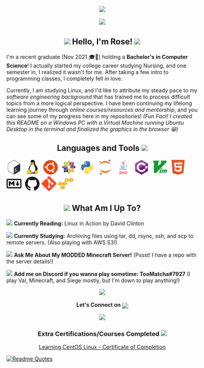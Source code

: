 <p align="center">
<img height="30" src="https://cdn.discordapp.com/attachments/932235016795193404/933893012919054356/29F79E3A-B28A-449F-A191-F6676A3AC31E.gif">
</p>
<p align="center">
  <img width="400" src="https://media.giphy.com/media/137EaR4vAOCn1S/giphy.gif">
</p>
<h2 align="center">
  <img width="60" src="https://media.giphy.com/media/iijkcFtfCVMs0vOR2J/giphy.gif">
  Hello, I'm Rose! 
  <img width="60" src="https://media.giphy.com/media/iF1ZApye3OwZk0H2iL/giphy.gif">
</h2>

I'm a recent graduate (Nov 2021 🎓🎉) holding a **Bachelor's in Computer Science**! I actually started my college career studying Nursing, and one semester in, I realized it wasn't for me. After taking a few intro to programming classes, I completely fell in love.

Currently, I am studying Linux, and I'd like to attribute my steady pace to my *software engineering background* that has trained me to process difficult topics from a more logical perspective. I have been continuing my lifelong learning journey through *online courses/resources and mentorship*, and you can see some of my progress here in my repositories! *(Fun Fact! I created this README on a Windows PC with a Virtual Machine running Ubuntu Desktop in the terminal and finalized the graphics in the browser 😁)*

<h2 align="center">
  Languages and Tools
  <img width="60" src="https://media.giphy.com/media/G9mDLvTpupWke1vEkU/giphy.gif">
</h2>
<div>
  <img src="https://github.com/devicons/devicon/blob/master/icons/bash/bash-original.svg" title="Bash" alt="Bash" width="40" height="40"/>&nbsp;
  <img src="https://github.com/devicons/devicon/blob/master/icons/linux/linux-original.svg"  title="Linux" alt="Linux" width="40" height="40"/>&nbsp;
  <img src="https://github.com/devicons/devicon/blob/master/icons/ubuntu/ubuntu-plain.svg"  title="Ubuntu" alt="Ubuntu" width="40" height="40"/>&nbsp;
  <img src="https://github.com/devicons/devicon/blob/master/icons/centos/centos-original.svg"  title="CentOS" alt="CentOS" width="40" height="40"/>&nbsp;
  <img src="https://github.com/devicons/devicon/blob/master/icons/python/python-original.svg"  title="Python" alt="Python" width="40" height="40"/>&nbsp;
  <img src="https://github.com/devicons/devicon/blob/master/icons/jupyter/jupyter-original.svg"  title="Jupyter" alt="Jupyter" width="40" height="40"/>&nbsp;
  <img src="https://github.com/devicons/devicon/blob/master/icons/java/java-original-wordmark.svg" title="Java" alt="Java" width="40" height="40"/>&nbsp;
  <img src="https://github.com/devicons/devicon/blob/master/icons/csharp/csharp-original.svg"  title="CSharp" alt="CSharp" width="40" height="40"/>&nbsp;
  <img src="https://github.com/devicons/devicon/blob/master/icons/vim/vim-plain.svg"  title="Vim" alt="Vim" width="40" height="40"/>&nbsp;
  <img src="https://github.com/devicons/devicon/blob/master/icons/html5/html5-original.svg" title="HTML5" alt="HTML" width="40" height="40"/>&nbsp;
  <img src="https://github.com/devicons/devicon/blob/master/icons/markdown/markdown-original.svg" title="Markdown" alt="Markdown" width="40" height="40"/>&nbsp;
  <img src="https://github.com/devicons/devicon/blob/master/icons/github/github-original.svg" title="Github" alt="Github" width="40" height="40"/>
  <img src="https://github.com/devicons/devicon/blob/master/icons/git/git-original.svg" title="Git" alt="Git" width="40" height="40"/>
  <img src="https://github.com/devicons/devicon/blob/master/icons/amazonwebservices/amazonwebservices-original.svg" title="AWS" alt="AWS" width="40" height="40"/>
</div>
<h2 align="center">
  <img width="60" src="https://media.giphy.com/media/WMRb9p6N4mtIRtE2zr/giphy.gif">
  What Am I Up To? 
</h2>
<p>
<img width="40" src="https://media.giphy.com/media/apyuTUQx1bYSPR9tzw/giphy.gif"> <b>Currently Reading:</b> Linux in Action by David Clinton
</p>
<p>
<img width="40" src="https://media.giphy.com/media/ggi86yYHxzCEuNv4JP/giphy.gif"> <b>Currently Studying:</b> Archiving files using tar, dd, rsync, ssh, and scp to remote servers. (Also playing with AWS S3!)
</p>
<p>
<img width="40" src="https://media.giphy.com/media/ksldIWvYvHZ13ndp0s/giphy.gif"> <b>Ask Me About My MODDED Minecraft Server!</b> (Pssst! I have a repo with the server details!)
</p>
<p>
<img width="40" src="https://media.giphy.com/media/ceUY9mubodXVYC0HlD/giphy.gif"> <b>Add me on Discord if you wanna play sometime: TooMatcha#7927</b>
(I play Val, Minecraft, and Siege mostly, but I'm down to play anything!)
</p>

<p align="center">
<img height="30" src="https://cdn.discordapp.com/attachments/932235016795193404/934261623370170428/IMG_4236.gif">
</p>
<p align="center"><b>Let's Connect on</b>
<a href="https://www.linkedin.com/in/rosaline-tep-6b335a209/">
<img align ="center" width="70" src="https://upload.wikimedia.org/wikipedia/commons/0/01/LinkedIn_Logo.svg">
</a>
</p>
<p align="center">
<img height="30" src="https://cdn.discordapp.com/attachments/932235016795193404/934261623147888660/unknown.png">
</p>

<h3 align="center">
  Extra Certifications/Courses Completed
  <img width="60" src="https://media.giphy.com/media/fw3XuXcz1p1AZdZOH8/giphy.gif">
</h3>
<p align="center">
<a href="https://www.linkedin.com/learning/certificates/818c24dfa825b7d688a2dfabab36ab0123ae4b892fa879884c9d23f1c043adc8?trk=share_certificate">Learning CentOS Linux - Certificate of Completion</a>
</p>

[![Readme Quotes](https://quotes-github-readme.vercel.app/api?type=vertical&theme=light)](https://github.com/piyushsuthar/github-readme-quotes)

